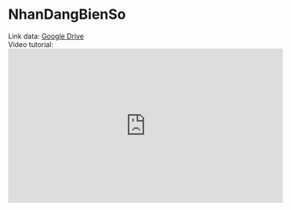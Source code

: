 # NhanDangBienSo
Link data: <a href="https://drive.google.com/drive/folders/1auV9ajK09VwgDLOfPVmSHq8PZHa5FnGV?usp=sharing">Google Drive</a>
<br>Video tutorial:<iframe width="560" height="315" src="https://www.youtube.com/embed/Hw10l1jSZsU" frameborder="0" allow="accelerometer; autoplay; encrypted-media; gyroscope; picture-in-picture" allowfullscreen></iframe>
